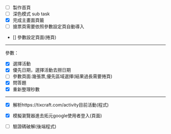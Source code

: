- [ ] 製作首頁 
- [ ] 深色模式
sub task
- [x] 完成主畫面頁籤
- [ ] 搶票頁需要依照參數設定頁自動導入
- [] 參數設定頁面(捲頁)

---

參數：
- [x] 選擇活動
- [x] 優先日期，選擇活動去撈日期
- [ ] 參數頁面:幾張票,優先區域選擇(結果過長需要捲頁)
- [x] 問答題
- [x] 重新整理秒數
-------

- [x] 解析https://tixcraft.com/activity目前活動(程式)
- [x] 模擬瀏覽器進去拓元google使用者登入(頁面)
- [ ] 驗證碼破解(後端程式)

  
